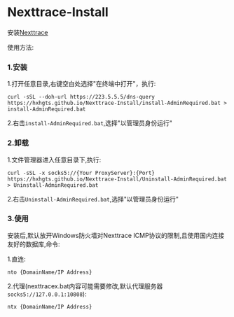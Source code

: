 # Nexttrace-Install
安装[Nexttrace](https://github.com/nxtrace/NTrace-core/releases)

使用方法:

### 1.安装

1.打开任意目录,右键空白处选择"在终端中打开"，执行:

```
curl -sSL --doh-url https://223.5.5.5/dns-query https://hxhgts.github.io/Nexttrace-Install/install-AdminRequired.bat > install-AdminRequired.bat
```

2.右击`install-AdminRequired.bat`,选择"以管理员身份运行"

### 2.卸载

1.文件管理器进入任意目录下,执行:

```
curl -sSL -x socks5://{Your ProxyServer}:{Port} https://hxhgts.github.io/Nexttrace-Install/Uninstall-AdminRequired.bat > Uninstall-AdminRequired.bat
```

2.右击`Uninstall-AdminRequired.bat`,选择"以管理员身份运行"

### 3.使用

安装后,默认放开Windows防火墙对Nexttrace ICMP协议的限制,且使用国内连接友好的数据库,命令:

1.直连:
```
nto {DomainName/IP Address}
```
2.代理(nexttracex.bat内容可能需要修改,默认代理服务器`socks5://127.0.0.1:10808`):
```
ntx {DomainName/IP Address}
```
